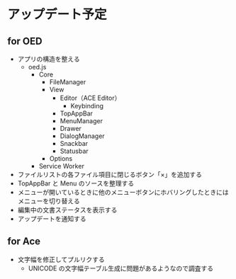 # アップデート予定

## for OED
* アプリの構造を整える
    * oed.js
        * Core
            * FileManager
            * View
                * Editor（ACE Editor）
                    * Keybinding
                * TopAppBar
                * MenuManager
                * Drawer
                * DialogManager
                * Snackbar
                * Statusbar
            * Options
        * Service Worker
* ファイルリストの各ファイル項目に閉じるボタン「×」を追加する
* TopAppBar と Menu のソースを整理する
* メニューが開いているときに他のメニューボタンにホバリングしたときにはメニューを切り替える
* 編集中の文書ステータスを表示する
* アップデートを通知する

## for Ace
* 文字幅を修正してプルリクする
    * UNICODE の文字幅テーブル生成に問題があるようなので調査する
